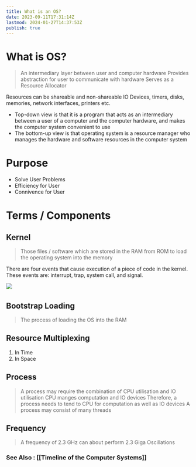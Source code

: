```yaml
---
title: What is an OS?
date: 2023-09-11T17:31:14Z
lastmod: 2024-01-27T14:37:53Z
publish: true
---
```


# What is OS?

> An intermediary layer between user and computer hardware
> Provides abstraction for user to communicate with hardware
> Serves as a Resource Allocator

Resources can be shareable and non-shareable
IO Devices, timers, disks, memories, network interfaces, printers etc.

- Top-down view is that it is a program that acts as an intermediary between a user of a computer and the computer hardware, and makes the computer system convenient to use
- The bottom-up view is that operating system is a resource manager who manages the hardware and software resources in the computer system

# Purpose

- Solve User Problems
- Efficiency for User
- Connivence for User

# Terms / Components

## Kernel

> Those files / software which are stored in the RAM from ROM to load the operating system into the memory

There are four events that cause execution of a piece of code in the kernel.
These events are: interrupt, trap, system call, and signal.

​![](What%20is%20an%20OS.png)​

## Bootstrap Loading

> The process of loading the OS into the RAM

## Resource Multiplexing

1. In Time
2. In Space

## Process

> A process may require the combination of CPU utilisation and IO utilisation
> CPU manges computation and IO devices
> Therefore, a process needs to tend to CPU for computation as well as IO devices
> A process may consist of many threads

## Frequency

> A frequency of 2.3 GHz can about perform 2.3 Giga Oscillations

### See Also : [[Timeline of the Computer Systems]]
